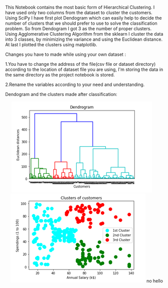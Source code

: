 This Notebook contains the most basic form of Hierarchical Clustering. I have used only two columns from the dataset to cluster the customers. Using SciPy I have first plot Dendogram which can easily help to decide the number of clusters that we should prefer to use to solve the classification problem. So from Dendogram I got 3 as the number of proper clusters. Using Agglomerative Clustering Algorithm from the sklearn I cluster the data into 3 classes, by minimizing the variance and using the Euclidean distance. At last I plotted the clusters using matplotlib.

Changes you have to made while using your own dataset :

1.You have to change the address of the file(csv file or dataset directory) according to the location of dataset file you are using, I'm storing the data in the same directory as the project notebook is stored.

2.Rename the variables according to your need and understanding.

Dendogram and the clusters made after classification:

&nbsp; &nbsp; &nbsp;![Dendogram](https://github.com/Daksh-Singh/Basic_Projects/blob/master/Hierarchical%20Clustering/Dendogram.PNG) 
&nbsp; &nbsp; &nbsp; &nbsp; &nbsp; &nbsp; ![Clusetrs](https://github.com/Daksh-Singh/Basic_Projects/blob/master/Hierarchical%20Clustering/Clusters.PNG)
no hello
